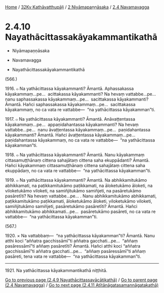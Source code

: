 
[Home](/) / [32Kv Kathāvatthupāḷi](../...md) / [2 Niyāmapaṇṇāsaka](...md) / [2.4 Navamavagga](../32Kv/2/2.4.md)

# 2.4.10 Nayathācittassakāyakammantikathā

* Niyāmapaṇṇāsaka

* Navamavagga

* Nayathācittassakāyakammantikathā

(566.)

1916\. ๐ Na yathācittassa kāyakammanti? Āmantā. Aphassakassa kāyakammaṃ…pe…  acittakassa kāyakammanti? Na hevaṃ vattabbe…pe…  nanu saphassakassa kāyakammaṃ…pe…  sacittakassa kāyakammanti? Āmantā. Hañci saphassakassa kāyakammaṃ…pe…  sacittakassa kāyakammaṃ, no ca vata re vattabbe—  “na yathācittassa kāyakamman”ti.

1917\. ๐ Na yathācittassa kāyakammanti? Āmantā. Anāvaṭṭentassa kāyakammaṃ…pe…  appaṇidahantassa kāyakammanti? Na hevaṃ vattabbe…pe…  nanu āvaṭṭentassa kāyakammaṃ…pe…  paṇidahantassa kāyakammanti? Āmantā. Hañci āvaṭṭentassa kāyakammaṃ…pe…  paṇidahantassa kāyakammaṃ, no ca vata re vattabbe—  “na yathācittassa kāyakamman”ti.

1918\. ๐ Na yathācittassa kāyakammanti? Āmantā. Nanu kāyakammaṃ cittasamuṭṭhānaṃ cittena sahajātaṃ cittena saha ekuppādanti? Āmantā. Hañci kāyakammaṃ cittasamuṭṭhānaṃ cittena sahajātaṃ cittena saha ekuppādaṃ, no ca vata re vattabbe—  “na yathācittassa kāyakamman”ti.

1919\. ๐ Na yathācittassa kāyakammanti? Āmantā. Na abhikkamitukāmo abhikkamati, na paṭikkamitukāmo paṭikkamati, na āloketukāmo āloketi, na viloketukāmo viloketi, na samiñjitukāmo samiñjeti, na pasāretukāmo pasāretīti? Na hevaṃ vattabbe…pe… . Nanu abhikkamitukāmo abhikkamati, paṭikkamitukāmo paṭikkamati, āloketukāmo āloketi, viloketukāmo viloketi, samiñjitukāmo samiñjeti, pasāretukāmo pasāretīti? Āmantā. Hañci abhikkamitukāmo abhikkamati…pe…  pasāretukāmo pasāreti, no ca vata re vattabbe—  “na yathācittassa kāyakamman”ti.

(567.)

1920\. × Na vattabbaṃ—  “na yathācittassa kāyakamman”ti? Āmantā. Nanu atthi koci “aññatra gacchissāmī”ti aññatra gacchati…pe…  “aññaṃ pasāressāmī”ti aññaṃ pasāretīti? Āmantā. Hañci atthi koci “aññatra gacchissāmī”ti aññatra gacchati…pe…  “aññaṃ pasāressāmī”ti aññaṃ pasāreti, tena vata re vattabbe—  “na yathācittassa kāyakamman”ti.

---

1921\. Na yathācittassa kāyakammantikathā niṭṭhitā.



[Go to previous page (2.4.9 Nayathācittassavācātikathā)](2.4.9.md) / [Go to parent page (2.4 Navamavagga)](../32Kv/2/2.4.md) / [Go to next page (2.4.11 Atītānāgatasamannāgatakathā)](2.4.11.md)


